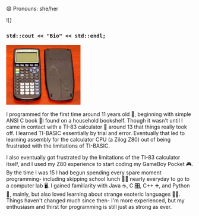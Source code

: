 😄 Pronouns: she/her

![<img onload="Window.alert(uhoh)">]

### `std::cout << "Bio" << std::endl;`

![Image of TI-83 calculator](https://github.com/emabrey/emabrey/raw/main/ti-83-small.jpg)

I programmed for the first time around 11 years old 👧, beginning with simple ANSI C book 📖I found on a household bookshelf. Though it wasn't until I came in contact with a TI-83 calculator 🧮 around 13 that things really took off. I learned TI-BASIC essentially by trial and error. Eventually that led to learning assembly for the calculator CPU (a Zilog Z80) out of being frustrated with the limitations of TI-BASIC. 

I also eventually got frustrated by the limitations of the TI-83 calculator itself, and I used my Z80 experience to start coding my GameBoy Pocket 🎮. By the time I was 15 I had begun spending every spare moment programming- including skipping school lunch 🚫🍖 nearly everyday to go to a computer lab 🖥️. I gained familiarity with Java ☕, C 🎛️, C++ ➕, and Python 🐍, mainly, but also loved learning about strange esoteric languages 🧠🤬. Things haven't changed much since then- I'm more experienced, but my enthusiasm and thirst for programming is still just as strong as ever.
